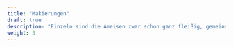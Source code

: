 ```yaml
---
title: "Makierungen"
draft: true
description: "Einzeln sind die Ameisen zwar schon ganz fleißig, gemeinsam gehts aber besser. Lerne die Möglichkeiten von Duftmarkierungen kennen und lass deine Ameisen besser zusammen arbeiten."
weight: 3
---
```



